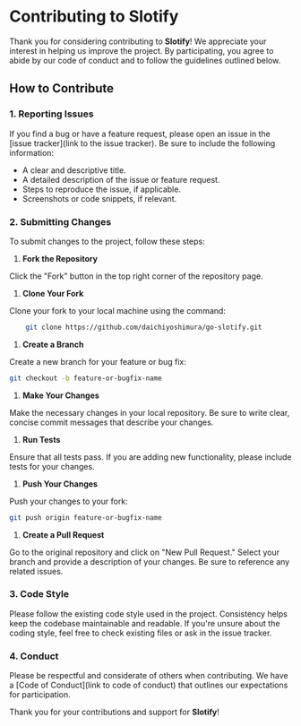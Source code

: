 # Contributing to Slotify

Thank you for considering contributing to **Slotify**! We appreciate your interest in helping us improve the project. By participating, you agree to abide by our code of conduct and to follow the guidelines outlined below.

## How to Contribute

### 1. Reporting Issues

If you find a bug or have a feature request, please open an issue in the [issue tracker](link to the issue tracker). Be sure to include the following information:

- A clear and descriptive title.
- A detailed description of the issue or feature request.
- Steps to reproduce the issue, if applicable.
- Screenshots or code snippets, if relevant.

### 2. Submitting Changes

To submit changes to the project, follow these steps:

1. **Fork the Repository**

Click the "Fork" button in the top right corner of the repository page.

1. **Clone Your Fork**

Clone your fork to your local machine using the command:

```bash
    git clone https://github.com/daichiyoshimura/go-slotify.git
```

1. **Create a Branch**

Create a new branch for your feature or bug fix:

```bash
git checkout -b feature-or-bugfix-name
```

1. **Make Your Changes**

Make the necessary changes in your local repository. Be sure to write clear, concise commit messages that describe your changes.

1. **Run Tests**

Ensure that all tests pass. If you are adding new functionality, please include tests for your changes.

1. **Push Your Changes**

Push your changes to your fork:

```bash
git push origin feature-or-bugfix-name
```

1. **Create a Pull Request**

Go to the original repository and click on "New Pull Request." Select your branch and provide a description of your changes. Be sure to reference any related issues.

### 3. Code Style

Please follow the existing code style used in the project. Consistency helps keep the codebase maintainable and readable. If you're unsure about the coding style, feel free to check existing files or ask in the issue tracker.

### 4. Conduct

Please be respectful and considerate of others when contributing. We have a [Code of Conduct](link to code of conduct) that outlines our expectations for participation.

Thank you for your contributions and support for **Slotify**!
